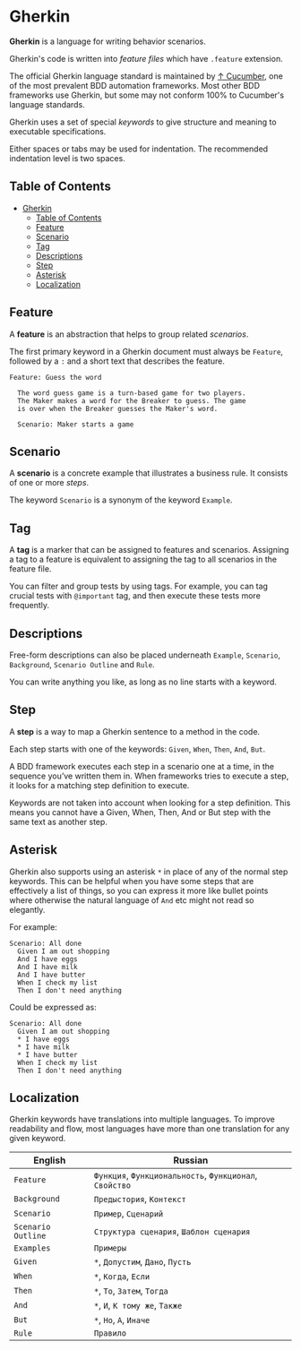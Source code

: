 # Gherkin

**Gherkin** is a language for writing behavior scenarios.

Gherkin's code is written into *feature files* which have `.feature` extension.

The official Gherkin language standard is maintained by [↑ Cucumber](https://cucumber.io), one of the most prevalent BDD automation frameworks. Most other BDD frameworks use Gherkin, but some may not conform 100% to Cucumber's language standards.

Gherkin uses a set of special *keywords* to give structure and meaning to executable specifications.

Either spaces or tabs may be used for indentation. The recommended indentation level is two spaces.

## Table of Contents

- [Gherkin](#gherkin)
  - [Table of Contents](#table-of-contents)
  - [Feature](#feature)
  - [Scenario](#scenario)
  - [Tag](#tag)
  - [Descriptions](#descriptions)
  - [Step](#step)
  - [Asterisk](#asterisk)
  - [Localization](#localization)

## Feature

A **feature** is an abstraction that helps to group related *scenarios*.

The first primary keyword in a Gherkin document must always be `Feature`, followed by a `:` and a short text that describes the feature.

```gherkin
Feature: Guess the word

  The word guess game is a turn-based game for two players.
  The Maker makes a word for the Breaker to guess. The game
  is over when the Breaker guesses the Maker's word.

  Scenario: Maker starts a game
```

## Scenario

A **scenario** is a concrete example that illustrates a business rule. It consists of one or more *steps*.

The keyword `Scenario` is a synonym of the keyword `Example`.

## Tag

A **tag** is a marker that can be assigned to features and scenarios. Assigning a tag to a feature is equivalent to assigning the tag to all scenarios in the feature file.

You can filter and group tests by using tags. For example, you can tag crucial tests with `@important` tag, and then execute these tests more frequently.

## Descriptions

Free-form descriptions can also be placed underneath `Example`, `Scenario`, `Background`, `Scenario Outline` and `Rule`.

You can write anything you like, as long as no line starts with a keyword.

## Step

A **step** is a way to map a Gherkin sentence to a method in the code.

Each step starts with one of the keywords: `Given`, `When`, `Then`, `And`, `But`.

A BDD framework executes each step in a scenario one at a time, in the sequence you’ve written them in. When frameworks tries to execute a step, it looks for a matching step definition to execute.

Keywords are not taken into account when looking for a step definition. This means you cannot have a Given, When, Then, And or But step with the same text as another step.

## Asterisk

Gherkin also supports using an asterisk `*` in place of any of the normal step keywords. This can be helpful when you have some steps that are effectively a list of things, so you can express it more like bullet points where otherwise the natural language of `And` etc might not read so elegantly.

For example:

```gherkin
Scenario: All done
  Given I am out shopping
  And I have eggs
  And I have milk
  And I have butter
  When I check my list
  Then I don't need anything
```

Could be expressed as:

```gherkin
Scenario: All done
  Given I am out shopping
  * I have eggs
  * I have milk
  * I have butter
  When I check my list
  Then I don't need anything
```

## Localization

Gherkin keywords have translations into multiple languages. To improve readability and flow, most languages have more than one translation for any given keyword.

| English           | Russian                                                 |
| ----------------- | ------------------------------------------------------- |
| `Feature`         | `Функция`, `Функциональность`, `Функционал`, `Свойство` |
| `Background`      | `Предыстория`, `Контекст`                               |
| `Scenario`        | `Пример`, `Сценарий`                                    |
| `Scenario Outline` | `Структура сценария`, `Шаблон сценария`                 |
| `Examples`        | `Примеры`                                               |
| `Given`           | `*`, `Допустим`, `Дано`, `Пусть`                        |
| `When`            | `*`, `Когда`, `Если`                                    |
| `Then`            | `*`, `То`, `Затем`, `Тогда`                             |
| `And`             | `*`, `И`, `К тому же`, `Также`                          |
| `But`             | `*`, `Но`, `А`, `Иначе`                                 |
| `Rule`            | `Правило`                                               |
